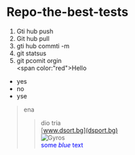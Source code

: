 # Repo-the-best-tests
1. Gti hub push
2. Git hub pull
3. gti hub commti -m
4. git statsus
5. git pcomit orgin  
<span color:"red">Hello</span>  
- yes
- no
- yse  
> ena   
>> dio 
> tria  
[www.dsort.bg](dsport.bg)  
![Gyros](https://thumbs.dreamstime.com/z/greek-gyros-pita-chopped-pork-meat-onion-tzatziki-sauce-greek-gyros-pita-chopped-meat-onion-tzatziki-sauce-125294342.jpg)  
<span style="color:blue">some *blue* text</span>
